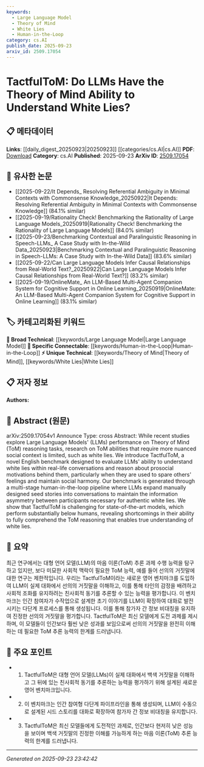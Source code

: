 ```yaml
---
keywords:
  - Large Language Model
  - Theory of Mind
  - White Lies
  - Human-in-the-Loop
category: cs.AI
publish_date: 2025-09-23
arxiv_id: 2509.17054
---
```


<!-- KEYWORD_LINKING_METADATA:
{
  "processed_timestamp": "2025-09-23T23:42:42.230860",
  "vocabulary_version": "1.0",
  "selected_keywords": [
    "Large Language Model",
    "Theory of Mind",
    "White Lies",
    "Human-in-the-Loop"
  ],
  "rejected_keywords": [],
  "similarity_scores": {
    "Large Language Model": 0.85,
    "Theory of Mind": 0.8,
    "White Lies": 0.78,
    "Human-in-the-Loop": 0.77
  },
  "extraction_method": "AI_prompt_based",
  "budget_applied": true,
  "candidates_json": {
    "candidates": [
      {
        "surface": "Large Language Models",
        "canonical": "Large Language Model",
        "aliases": [
          "LLMs"
        ],
        "category": "broad_technical",
        "rationale": "Central to the study, linking it to broader discussions on language models and AI capabilities.",
        "novelty_score": 0.3,
        "connectivity_score": 0.9,
        "specificity_score": 0.6,
        "link_intent_score": 0.85
      },
      {
        "surface": "Theory of Mind",
        "canonical": "Theory of Mind",
        "aliases": [
          "ToM"
        ],
        "category": "unique_technical",
        "rationale": "Key concept for understanding cognitive abilities in AI, relevant to psychological and AI research.",
        "novelty_score": 0.75,
        "connectivity_score": 0.7,
        "specificity_score": 0.8,
        "link_intent_score": 0.8
      },
      {
        "surface": "white lies",
        "canonical": "White Lies",
        "aliases": [
          "prosocial lies"
        ],
        "category": "unique_technical",
        "rationale": "Specific focus of the paper, relevant for discussions on social reasoning and ethics in AI.",
        "novelty_score": 0.8,
        "connectivity_score": 0.65,
        "specificity_score": 0.85,
        "link_intent_score": 0.78
      },
      {
        "surface": "human-in-the-loop",
        "canonical": "Human-in-the-Loop",
        "aliases": [
          "HITL"
        ],
        "category": "specific_connectable",
        "rationale": "Describes a methodology crucial for training and evaluating AI models with human guidance.",
        "novelty_score": 0.65,
        "connectivity_score": 0.75,
        "specificity_score": 0.7,
        "link_intent_score": 0.77
      }
    ],
    "ban_list_suggestions": [
      "benchmark",
      "performance",
      "conversation"
    ]
  },
  "decisions": [
    {
      "candidate_surface": "Large Language Models",
      "resolved_canonical": "Large Language Model",
      "decision": "linked",
      "scores": {
        "novelty": 0.3,
        "connectivity": 0.9,
        "specificity": 0.6,
        "link_intent": 0.85
      }
    },
    {
      "candidate_surface": "Theory of Mind",
      "resolved_canonical": "Theory of Mind",
      "decision": "linked",
      "scores": {
        "novelty": 0.75,
        "connectivity": 0.7,
        "specificity": 0.8,
        "link_intent": 0.8
      }
    },
    {
      "candidate_surface": "white lies",
      "resolved_canonical": "White Lies",
      "decision": "linked",
      "scores": {
        "novelty": 0.8,
        "connectivity": 0.65,
        "specificity": 0.85,
        "link_intent": 0.78
      }
    },
    {
      "candidate_surface": "human-in-the-loop",
      "resolved_canonical": "Human-in-the-Loop",
      "decision": "linked",
      "scores": {
        "novelty": 0.65,
        "connectivity": 0.75,
        "specificity": 0.7,
        "link_intent": 0.77
      }
    }
  ]
}
-->

# TactfulToM: Do LLMs Have the Theory of Mind Ability to Understand White Lies?

## 📋 메타데이터

**Links**: [[daily_digest_20250923|20250923]] [[categories/cs.AI|cs.AI]]
**PDF**: [Download](https://arxiv.org/pdf/2509.17054.pdf)
**Category**: cs.AI
**Published**: 2025-09-23
**ArXiv ID**: [2509.17054](https://arxiv.org/abs/2509.17054)

## 🔗 유사한 논문
- [[2025-09-22/It Depends_ Resolving Referential Ambiguity in Minimal Contexts with Commonsense Knowledge_20250922|It Depends: Resolving Referential Ambiguity in Minimal Contexts with Commonsense Knowledge]] (84.1% similar)
- [[2025-09-19/Rationality Check! Benchmarking the Rationality of Large Language Models_20250919|Rationality Check! Benchmarking the Rationality of Large Language Models]] (84.0% similar)
- [[2025-09-23/Benchmarking Contextual and Paralinguistic Reasoning in Speech-LLMs_ A Case Study with In-the-Wild Data_20250923|Benchmarking Contextual and Paralinguistic Reasoning in Speech-LLMs: A Case Study with In-the-Wild Data]] (83.6% similar)
- [[2025-09-22/Can Large Language Models Infer Causal Relationships from Real-World Text?_20250922|Can Large Language Models Infer Causal Relationships from Real-World Text?]] (83.2% similar)
- [[2025-09-19/OnlineMate_ An LLM-Based Multi-Agent Companion System for Cognitive Support in Online Learning_20250919|OnlineMate: An LLM-Based Multi-Agent Companion System for Cognitive Support in Online Learning]] (83.1% similar)

## 🏷️ 카테고리화된 키워드
**🧠 Broad Technical**: [[keywords/Large Language Model|Large Language Model]]
**🔗 Specific Connectable**: [[keywords/Human-in-the-Loop|Human-in-the-Loop]]
**⚡ Unique Technical**: [[keywords/Theory of Mind|Theory of Mind]], [[keywords/White Lies|White Lies]]

## 📋 저자 정보

**Authors:** 

## 📄 Abstract (원문)

arXiv:2509.17054v1 Announce Type: cross 
Abstract: While recent studies explore Large Language Models' (LLMs) performance on Theory of Mind (ToM) reasoning tasks, research on ToM abilities that require more nuanced social context is limited, such as white lies. We introduce TactfulToM, a novel English benchmark designed to evaluate LLMs' ability to understand white lies within real-life conversations and reason about prosocial motivations behind them, particularly when they are used to spare others' feelings and maintain social harmony. Our benchmark is generated through a multi-stage human-in-the-loop pipeline where LLMs expand manually designed seed stories into conversations to maintain the information asymmetry between participants necessary for authentic white lies. We show that TactfulToM is challenging for state-of-the-art models, which perform substantially below humans, revealing shortcomings in their ability to fully comprehend the ToM reasoning that enables true understanding of white lies.

## 📝 요약

최근 연구에서는 대형 언어 모델(LLM)의 마음 이론(ToM) 추론 과제 수행 능력을 탐구하고 있지만, 보다 미묘한 사회적 맥락이 필요한 ToM 능력, 예를 들어 선의의 거짓말에 대한 연구는 제한적입니다. 우리는 TactfulToM이라는 새로운 영어 벤치마크를 도입하여 LLM이 실제 대화에서 선의의 거짓말을 이해하고, 이를 통해 타인의 감정을 배려하고 사회적 조화를 유지하려는 친사회적 동기를 추론할 수 있는 능력을 평가합니다. 이 벤치마크는 인간 참여자가 수작업으로 설계한 초기 이야기를 LLM이 확장하여 대화로 발전시키는 다단계 프로세스를 통해 생성됩니다. 이를 통해 참가자 간 정보 비대칭을 유지하여 진정한 선의의 거짓말을 평가합니다. TactfulToM은 최신 모델에게 도전 과제를 제시하며, 이 모델들이 인간보다 훨씬 낮은 성과를 보임으로써 선의의 거짓말을 완전히 이해하는 데 필요한 ToM 추론 능력의 한계를 드러냅니다.

## 🎯 주요 포인트

- 1. TactfulToM은 대형 언어 모델(LLMs)이 실제 대화에서 백색 거짓말을 이해하고 그 뒤에 있는 친사회적 동기를 추론하는 능력을 평가하기 위해 설계된 새로운 영어 벤치마크입니다.
- 2. 이 벤치마크는 인간 참여형 다단계 파이프라인을 통해 생성되며, LLM이 수동으로 설계된 시드 스토리를 대화로 확장하여 참가자 간 정보 비대칭을 유지합니다.
- 3. TactfulToM은 최신 모델들에게 도전적인 과제로, 인간보다 현저히 낮은 성능을 보이며 백색 거짓말의 진정한 이해를 가능하게 하는 마음 이론(ToM) 추론 능력의 한계를 드러냅니다.


---

*Generated on 2025-09-23 23:42:42*